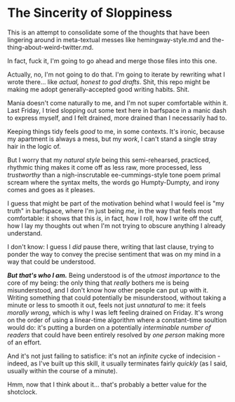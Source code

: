 # The Sincerity of Sloppiness

This is an attempt to consolidate some of the thoughts that have been lingering around in meta-textual messes like hemingway-style.md and the-thing-about-weird-twitter.md.

In fact, fuck it, I'm going to go ahead and merge those files into this one.

Actually, no, I'm not going to do that. I'm going to iterate by rewriting what I wrote there... like *actual, honest to god drafts*. Shit, this repo might be making me adopt generally-accepted good writing habits. Shit.

Mania doesn't come naturally to me, and I'm not super comfortable within it. Last Friday, I tried slopping out some text here in barfspace in a manic dash to express myself, and I felt drained, more drained than I necessarily had to.

Keeping things tidy feels *good* to me, in some contexts. It's ironic, because my apartment is always a mess, but my *work*, I can't stand a single stray hair in the logic of.

But I worry that my *natural style* being this semi-rehearsed, practiced, rhythmic thing makes it come off as less raw, more processed, less *trustworthy* than a nigh-inscrutable ee-cummings-style tone poem primal scream where the syntax melts, the words go Humpty-Dumpty, and irony comes and goes as it pleases.

I guess that might be part of the motivation behind what I would feel is "my truth" in barfspace, where I'm just being *me*, in the way that feels most comfortable: it shows that this *is*, in fact, how I roll, how I write off the cuff, how I lay my thoughts out when I'm not trying to obscure anything I already understand.

I don't know: I guess I *did* pause there, writing that last clause, trying to ponder the way to convey the precise sentiment that was on my mind in a way that could be understood.

***But that's who I am.*** Being understood is of the *utmost importance* to the core of my being: the only thing that *really* bothers me is being misunderstood, and I don't know how other people can put up with it. Writing something that could potentially be misunderstood, without taking a minute or less to smooth it out, feels not just *unnatural* to me: it feels *morally wrong*, which is why I was left feeling drained on Friday. It's wrong on the order of using a linear-time algorithm where a constant-time soultion would do: it's putting a burden on a potentially *interminable number of readers* that could have been entirely resolved by *one person* making more of an effort.

And it's not just failing to satisfice: it's not an *infinite* cycke of indecision - indeed, as I've built up this skill, it usually terminates fairly *quickly* (as I said, usually within the course of a minute).

Hmm, now that I think about it... that's probably a better value for the shotclock.
